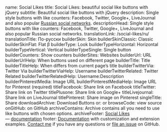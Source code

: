 name: Social Likes
title: Social Likes: beautiful social like buttons with jQuery
subtitle: Beautiful social like buttons with jQuery
description: Single style buttons with like counters: Facebook, Twitter, Google+, LiveJournal and also popular <a href="/social-likes/ru/">Russian social networks</a>.
descriptionHead: Single style buttons with like counters: Facebook, Twitter, Google+, LiveJournal and also popular Russian social networks.
translationLink: /social-likes/ru/
translationTitle: По-русски
builderSkin: Skin
builderSkinClassic: Classic
builderSkinFlat: Flat β
builderType: Look
builderTypeHorizontal: Horizontal
builderTypeVertical: Vertical
builderTypeSingle: Single button
builderCounters: Show counters
builderSites: Websites
builderUrl: URL
builderUrlHelp: When buttons used on different page
builderTitle: Title
builderTitleHelp: When differs from current page’s title
builderTwitterVia: Twitter Via
builderTwitterViaHelp: Username
builderTwitterRelated: Twitter Related
builderTwitterRelatedHelp: Username:Description
builderPinterestMedia: Image URL
builderPinterestMediaHelp: Image URL for Pinterest (required)
titleFacebook: Share link on Facebook
titleTwitter: Share link on Twitter
titlePlusone: Share link on Google+
titleLivejournal: Share link on LiveJournal
titlePinterest: Share image on Pinterest
singleTitle: Share
downloadArchive: Download Buttons
or: or
browseCode: view source
onGitHub: on GitHub
archiveContains: Archive contains all you need to use like buttons with chosen options.
archiveFooter: <a href="http://sapegin.github.com/social-likes/">Social Likes</a> — <a href="https://github.com/sapegin/social-likes/Readme.md">documentation</a>
footer: <a href="https://github.com/sapegin/social-likes/blob/master/Readme.md">Documentation</a> with customization and extension examples. <a href="http://sapegin.me/contacts">Contact me</a> if you have any questions or <a href="https://github.com/sapegin/social-likes/issues">file an issue</a> on GitHub.